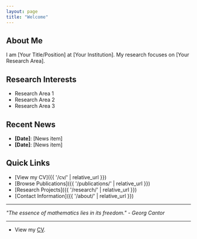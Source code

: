 ```yaml
---
layout: page
title: "Welcome"
---
```


## About Me

I am [Your Title/Position] at [Your Institution]. My research focuses on [Your Research Area].

## Research Interests

- Research Area 1
- Research Area 2
- Research Area 3

## Recent News

- **[Date]**: [News item]
- **[Date]**: [News item]

## Quick Links

- [View my CV]({{ '/cv/' | relative_url }})
- [Browse Publications]({{ '/publications/' | relative_url }})
- [Research Projects]({{ '/research/' | relative_url }})
- [Contact Information]({{ '/about/' | relative_url }})

---

*"The essence of mathematics lies in its freedom." - Georg Cantor*

---

- View my <a href="{{ '/cv/' | relative_url }}">CV</a>.

